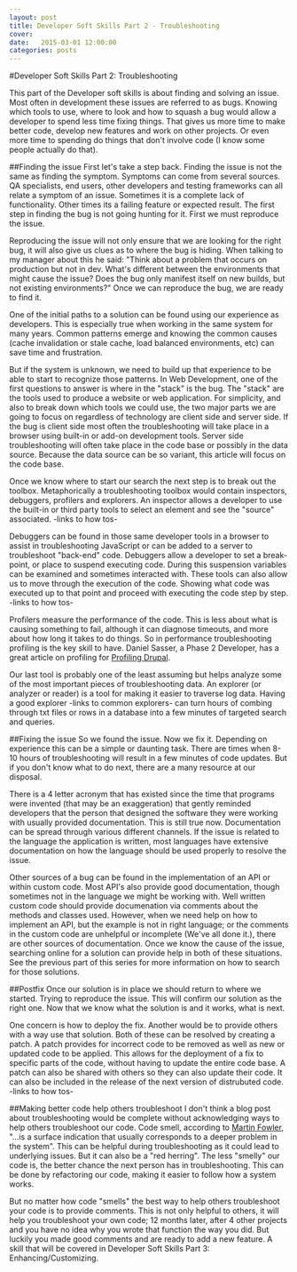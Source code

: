 ```yaml
---
layout: post
title: Developer Soft Skills Part 2 - Troubleshooting
cover:
date:   2015-03-01 12:00:00
categories: posts
---
```


#Developer Soft Skills Part 2: Troubleshooting

This part of the Developer soft skills is about finding and solving an issue. Most often in development these issues are referred to as bugs. Knowing which tools to use, where to look and how to squash a bug would allow a developer to spend less time fixing things. That gives us more time to make better code, develop new features and work on other projects. Or even more time to spending do things that don't involve code (I know some people actually do that).

##Finding the issue
First let's take a step back. Finding the issue is not the same as finding the symptom. Symptoms can come from several sources. QA specialists, end users, other developers and testing frameworks can all relate a symptom of an issue. Sometimes it is a complete lack of functionality. Other times its a failing feature or expected result. The first step in finding the bug is not going hunting for it. First we must reproduce the issue.

Reproducing the issue will not only ensure that we are looking for the right bug, it will also give us clues as to where the bug is hiding. When talking to my manager about this he said: "Think about a problem that occurs on production but not in dev. What's different between the environments that might cause the issue? Does the bug only manifest itself on new builds, but not existing environments?" Once we can reproduce the bug, we are ready to find it. 

One of the initial paths to a solution can be found using our experience as developers. This is especially true when working in the same system for many years. Common patterns emerge and knowing the common causes (cache invalidation or stale cache, load balanced environments, etc) can save time and frustration.

But if the system is unknown, we need to build up that experience to be able to start to recognize those patterns. In Web Development, one of the first questions to answer is where in the "stack" is the bug. The "stack" are the tools used to produce a website or web application. For simplicity, and also to break down which tools we could use, the two major parts we are going to focus on regardless of technology are client side and server side. If the bug is client side most often the troubleshooting will take place in a browser using built-in or add-on development tools. Server side troubleshooting will often take place in the code base or possibly in the data source. Because the data source can be so variant, this article will focus on the code base.

Once we know where to start our search the next step is to break out the toolbox. Metaphorically a troubleshooting toolbox would contain inspectors, debuggers, profilers and explorers. An inspector allows a developer to use the built-in or third party tools to select an element and see the "source" associated. -links to how tos- 

Debuggers can be found in those same developer tools in a browser to assist in troubleshooting JavaScript or can be added to a server to troubleshoot "back-end" code. Debuggers allow a developer to set a break-point, or place to suspend executing code. During this suspension variables can be examined and sometimes interacted with. These tools can also allow us to move through the execution of the code. Showing what code was executed up to that point and proceed with executing the code step by step.  -links to how tos-

Profilers measure the performance of the code. This is less about what is causing something to fail, although it can diagnose timeouts, and more about how long it takes to do things. So in performance troubleshooting profiling is the key skill to have. Daniel Sasser, a Phase 2 Developer, has a great article on profiling for [Profiling Drupal](http://www.phase2technology.com/blog/profiling-drupal-performance-with-phpstorm-and-xdebug/).

Our last tool is probably one of the least assuming but helps analyze some of the most important pieces of troubleshooting data. An explorer (or analyzer or reader) is a tool for making it easier to traverse log data. Having a good explorer -links to common explorers- can turn hours of combing through txt files or rows in a database into a few minutes of targeted search and queries.

##Fixing the issue
So we found the issue. Now we fix it. Depending on experience this can be a simple or daunting task. There are times when 8-10 hours of troubleshooting will result in a few minutes of code updates. But if you don't know what to do next, there are a many resource at our disposal.

There is a 4 letter acronym that has existed since the time that programs were invented (that may be an exaggeration) that gently reminded developers that the person that designed the software they were working with usually provided documentation. This is still true now. Documentation can be spread through various different channels. If the issue is related to the language the application is written, most languages have extensive documentation on how the language should be used properly to resolve the issue. 

Other sources of a bug can be found in the implementation of an API or within custom code. Most API's also provide good documentation, though sometimes not in the language we might be working with. Well written custom code should provide documenation via comments about the methods and classes used. However, when we need help on how to implement an API, but the example is not in right language; or the comments in the custom code are unhelpful or incomplete (We've all done it.), there are other sources of documentation. Once we know the cause of the issue, searching online for a solution can provide help in both of these situations. See the previous part of this series for more information on how to search for those solutions.

##Postfix
Once our solution is in place we should return to where we started. Trying to reproduce the issue. This will confirm our solution as the right one. Now that we know what the solution is and it works, what is next. 

One concern is how to deploy the fix. Another would be to provide others with a way use that solution. Both of these can be resolved by creating a patch. A patch provides for incorrect code to be removed as well as new or updated code to be applied. This allows for the deployment of a fix to specific parts of the code, without having to update the entire code base. A patch can also be shared with others so they can also update their code. It can also be included in the release of the next version of distrubuted code.  -links to how tos-

##Making better code help others troubleshoot
I don't think a blog post about troubleshooting would be complete without acknowledging ways to help others troubleshoot our code. Code smell, according to [Martin Fowler](http://martinfowler.com/bliki/CodeSmell.html), "...is a surface indication that usually corresponds to a deeper problem in the system".  This can be helpful during troubleshooting as it could lead to underlying issues. But it can also be a "red herring". The less "smelly" our code is, the better chance the next person has in troubleshooting. This can be done by refactoring our code, making it easier to follow how a system works.

But no matter how code "smells" the best way to help others troubleshoot your code is to provide comments. This is not only helpful to others, it will help you troubleshoot your own code; 12 months later, after 4 other projects and you have no idea why you wrote that function the way you did. But luckily you made good comments and are ready to add a new feature. A skill that will be covered in Developer Soft Skills Part 3: Enhancing/Customizing.
